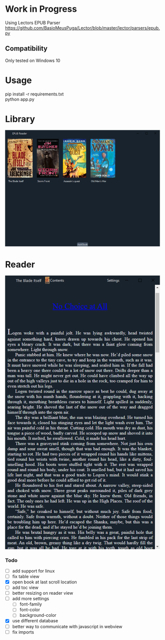 # Work in Progress

Using Lectors EPUB Parser\
https://github.com/BasioMeusPuga/Lector/blob/master/lector/parsers/epub.py

## Compatibility

Only tested on Windows 10

# Usage

pip install -r requirements.txt  
python app.py

# Library

![image info](static/screenshot2.png "Library")

# Reader

![image info](static/screenshot1.png "LIbrary")







### Todo
- [ ] add support for  linux
- [ ] fix table view
- [x] open book at last scroll location
- [ ] add toc view
- [ ] better resizing on reader view
- [ ] add more settings
  - [ ] font-family
  - [ ] font-color
  - [ ] background-color
- [x] use different database
- [ ] better way to communicate with javascript in webview
- [ ] fix imports
